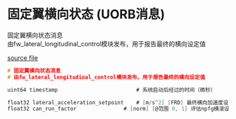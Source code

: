 # 固定翼横向状态 (UORB消息)

固定翼横向状态消息  
由fw_lateral_longitudinal_control模块发布，用于报告最终的横向设定值  

[source file](https://github.com/PX4/PX4-Autopilot/blob/main/msg/FixedWingLateralStatus.msg)  

```c
# 固定翼横向状态消息  
# 由fw_lateral_longitudinal_control模块发布，用于报告最终的横向设定值  

uint64 timestamp                         # 系统启动后经过的时间（微秒）  

float32 lateral_acceleration_setpoint    # [m/s^2] [FRD] 最终横向加速度设定值  
float32 can_run_factor 	 	         # [norm] [@范围 0, 1] 评估npfg横滚设定值功能正确的置信度  
```